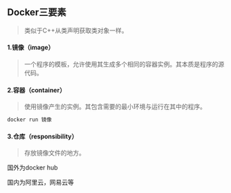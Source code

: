 ## Docker三要素

> 类似于C++从类声明获取类对象一样。

#### 1.镜像（image）

> 一个程序的模板，允许使用其生成多个相同的容器实例。其本质是程序的源代码。

#### 2.容器（container）

> 使用镜像产生的实例。其包含需要的最小环境与运行在其中的程序。

```dockerfile
docker run 镜像
```

#### 3.仓库（responsibility）

> 存放镜像文件的地方。

国外为docker hub

国内为阿里云，网易云等


